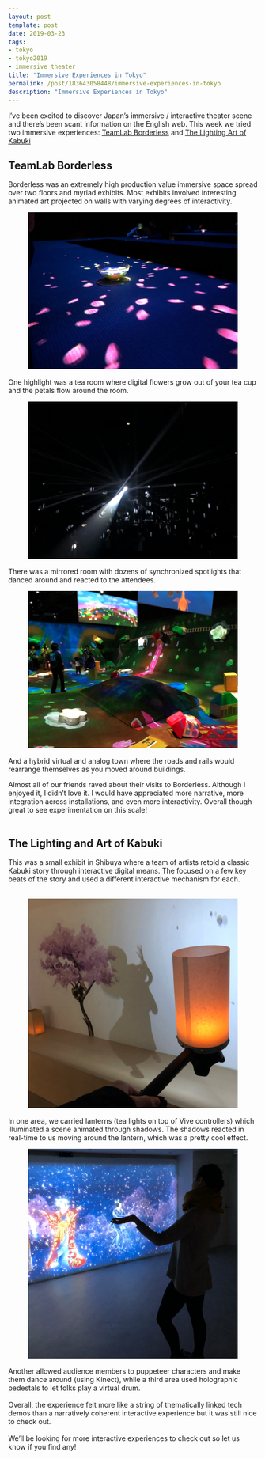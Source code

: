 ```yaml
---
layout: post
template: post
date: 2019-03-23
tags:
- tokyo
- tokyo2019
- immersive theater
title: "Immersive Experiences in Tokyo"
permalink: /post/183643058448/immersive-experiences-in-tokyo
description: "Immersive Experiences in Tokyo"
---
```

<p>I’ve been excited to discover Japan’s immersive / interactive theater scene and there’s been scant information on the English web. This week we tried two immersive experiences: <a href="https://borderless.teamlab.art/">TeamLab Borderless</a> and <a href="https://www.shochiku.co.jp/pj/kabukinohikari/">The Lighting Art of Kabuki</a><br></p><h2>TeamLab Borderless</h2><div>Borderless was an extremely high production value immersive space spread over two floors and myriad exhibits. Most exhibits involved interesting animated art projected on walls with varying degrees of interactivity.<br></div><p></p><figure class="tmblr-full" data-orig-height="768" data-orig-width="1024"><img src="/images/f6590d23d26a969033d096f92f5c505b95841f688767fea0b58492bb0874dc06.png" data-orig-height="768" data-orig-width="1024"></figure><p>One highlight was a tea room where digital flowers grow out of your tea cup and the petals flow around the room.</p><figure class="tmblr-full" data-orig-height="768" data-orig-width="1024"><img src="/images/73920bdf10a95155d9c70c782dfedc5a0b4a230cc672125c81075591825518b1.png" data-orig-height="768" data-orig-width="1024"></figure><p>There was a mirrored room with dozens of synchronized spotlights that danced around and reacted to the attendees.<br></p><figure class="tmblr-full" data-orig-height="768" data-orig-width="1024"><img src="/images/7653fe878675e5ec50a00f14cfbc458dd860c0c4bcf91c54dd54df1959b00054.png" data-orig-height="768" data-orig-width="1024"></figure><p>And a hybrid virtual and analog town where the roads and rails would rearrange themselves as you moved around buildings.</p><p>Almost all of our friends raved about their visits to Borderless. Although I enjoyed it, I didn’t love it. I would have appreciated more narrative, more integration across installations, and even more interactivity. Overall though great to see experimentation on this scale!<br><br></p><h2>The Lighting and Art of Kabuki</h2><div>This was a small exhibit in Shibuya where a team of artists retold a classic Kabuki story through interactive digital means. The focused on a few key beats of the story and used a different interactive mechanism for each.<br><br></div><p></p><figure class="tmblr-full" data-orig-height="1024" data-orig-width="1024"><img src="/images/329276b5cb15aae6821d633b334917e925cd1911be552178798e5591520fc34a.png" data-orig-height="1024" data-orig-width="1024"></figure><p>In one area, we carried lanterns (tea lights on top of Vive controllers) which illuminated a scene animated through shadows. The shadows reacted in real-time to us moving around the lantern, which was a pretty cool effect.</p><figure class="tmblr-full" data-orig-height="1024" data-orig-width="1024"><img src="/images/ba3cc2b31f92e485b07f9dc7ab4ea08c45f816d56eba1d983bdb77aecfafa170.png" data-orig-height="1024" data-orig-width="1024"></figure><p>Another allowed audience members to puppeteer characters and make them dance around (using Kinect), while a third area used holographic pedestals to let folks play a virtual drum.<br><br>Overall, the experience felt more like a string of thematically linked tech demos than a narratively coherent interactive experience but it was still nice to check out.<br><br>We’ll be looking for more interactive experiences to check out so let us know if you find any!</p>